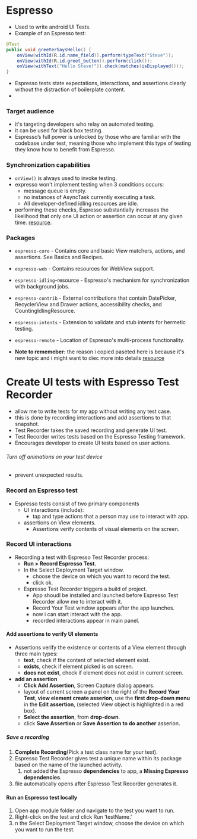 # Espresso
- Used to write android UI Tests.
- Example of an Espresso test:
```java
@Test
public void greeterSaysHello() {
    onView(withId(R.id.name_field)).perform(typeText("Steve"));
    onView(withId(R.id.greet_button)).perform(click());
    onView(withText("Hello Steve!")).check(matches(isDisplayed()));
}
```
- Espresso tests state expectations, interactions, and assertions clearly without the distraction of boilerplate content.
- 

### Target audience
- it's targeting developers who relay on automated testing.
- it can be used for black box testing.
- Espresso’s full power is unlocked by those who are familiar with the codebase under test, meaning those who implement this type of testing they know how to benefit from Espresso.

### Synchronization capabilities
- `onView()` is always used to invoke testing.
- expresso won't implement testing when 3 conditions occurs:
  - message queue is empty.
  -  no instances of AsyncTask currently executing a task.
  -  All developer-defined idling resources are idle.
- performing these checks, Espresso substantially increases the likelihood that only one UI action or assertion can occur at any given time. [resource](https://developer.android.com/training/testing/espresso).

### Packages
- `espresso-core` - Contains core and basic View matchers, actions, and assertions. See Basics and Recipes.
- `espresso-web` - Contains resources for WebView support.
- `espresso-idling`-resource - Espresso's mechanism for synchronization with background jobs.
- `espresso-contrib` - External contributions that contain DatePicker, RecyclerView and Drawer actions, accessibility checks, and CountingIdlingResource.
- `espresso-intents` - Extension to validate and stub intents for hermetic testing.
- `espresso-remote` - Location of Espresso's multi-process functionality.

- **Note to rememeber:** the reason i copied paseted here is because it's new topic and i might want to diec more into details [resource](https://developer.android.com/training/testing/espresso)

# Create UI tests with Espresso Test Recorder
- allow me to write tests for my app without writing any test case.
- this is done by recording interactions and add assertions to that snapshot.
- Test Recorder takes the saved recording and generate UI test.
- Test Recorder writes tests based on the Espresso Testing framework.
- Encourages developer to create UI tests based on user actions.
######  Turn off animations on your test device
- prevent unexpected results.

### Record an Espresso test
- Espresso tests consist of two primary components
  - UI interactions (include):
    - tap and type actions that a person may use to interact with app.
  - assertions on View elements.
    - Assertions verify contents of visual elements on the screen.

### Record UI interactions
- Recording a test with Espresso Test Recorder process:
  -  **Run > Record Espresso Test.**
  -  In the Select Deployment Target window.
     - choose the device on which you want to record the test.
     -  click ok.
  - Espresso Test Recorder triggers a build of project.
    - App shoudl be installed and launched before Espresso Test Recorder allow me to interact with it.
    - Record Your Test window appears after the app launches.
    - now i can start interact with the app.
    - recorded interactions appear in main panel.

#### Add assertions to verify UI elements
- Assertions verify the existence or contents of a View element through three main types:
  - **text**, check if the content of selected element exist.
  - **exists**, check if element picked is on screen.
  - **does not exist**, check if element does not exist in current screen.
- **add an assertion**
  - **Click Add Assertion**, Screen Capture dialog appears.
  - layout of current screen a panel on the right of the **Record Your Test**, **view element create asserion**, use the **first drop-down menu** in the **Edit assertion**, (selected View object is highlighted in a red box).
  - **Select the assertion**, from **drop-down**.
  - click **Save Assertion** or **Save Assertion to do another** asserion.

##### Save a recording
1. **Complete Recording**(Pick a test class name for your test).
2. Espresso Test Recorder gives test a unique name within its package based on the name of the launched activity.
   1. not added the Espresso **dependencies** to  app, a **Missing Espresso dependencies**.
3. file automatically opens after Espresso Test Recorder generates it.
#### Run an Espresso test locally
1. Open app module folder and navigate to the test you want to run.
2. Right-click on the test and click Run ‘testName.’
3. n the Select Deployment Target window, choose the device on which you want to run the test.